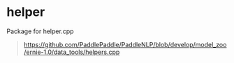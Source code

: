 # helper
Package for helper.cpp 
> https://github.com/PaddlePaddle/PaddleNLP/blob/develop/model_zoo/ernie-1.0/data_tools/helpers.cpp
